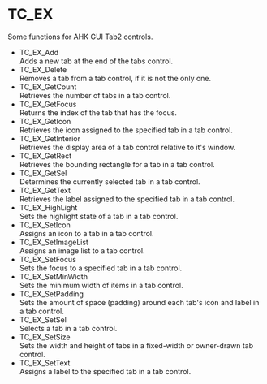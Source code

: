 TC_EX
=====

Some functions for AHK GUI Tab2 controls.

- TC_EX_Add  
Adds a new tab at the end of the tabs control.
- TC_EX_Delete  
Removes a tab from a tab control, if it is not the only one.
- TC_EX_GetCount  
Retrieves the number of tabs in a tab control.
- TC_EX_GetFocus  
Returns the index of the tab that has the focus.
- TC_EX_GetIcon  
Retrieves the icon assigned to the specified tab in a tab control.
- TC_EX_GetInterior  
Retrieves the display area of a tab control relative to it's window.
- TC_EX_GetRect  
Retrieves the bounding rectangle for a tab in a tab control.
- TC_EX_GetSel  
Determines the currently selected tab in a tab control.
- TC_EX_GetText  
Retrieves the label assigned to the specified tab in a tab control.
- TC_EX_HighLight  
Sets the highlight state of a tab in a tab control.
- TC_EX_SetIcon  
Assigns an icon to a tab in a tab control.
- TC_EX_SetImageList  
Assigns an image list to a tab control.
- TC_EX_SetFocus  
Sets the focus to a specified tab in a tab control.
- TC_EX_SetMinWidth  
Sets the minimum width of items in a tab control.
- TC_EX_SetPadding  
Sets the amount of space (padding) around each tab's icon and label in a tab control.
- TC_EX_SetSel  
Selects a tab in a tab control.
- TC_EX_SetSize  
Sets the width and height of tabs in a fixed-width or owner-drawn tab control.
- TC_EX_SetText  
Assigns a label to the specified tab in a tab control.
